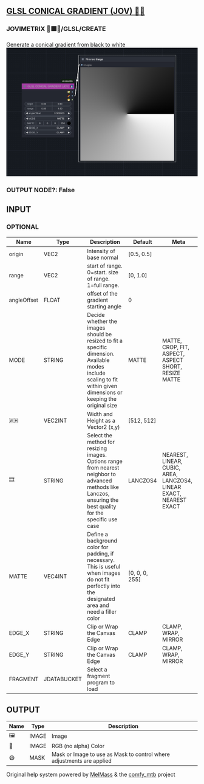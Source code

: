 [GLSL CONICAL GRADIENT (JOV) 🧙🏽](https://github.com/Amorano/Jovimetrix-examples/blob/master/node/GLSL%20CONICAL%20GRADIENT/GLSL%20CONICAL%20GRADIENT.md)
--------------------------------------------------------------------------------------------------------------------------------------------------------
### JOVIMETRIX 🔺🟩🔵/GLSL/CREATE
Generate a conical gradient from black to white
![GLSL CONICAL GRADIENT](https://raw.githubusercontent.com/Amorano/Jovimetrix-examples/master/node/GLSL%20CONICAL%20GRADIENT/GLSL%20CONICAL%20GRADIENT.png)
### OUTPUT NODE?: False
INPUT
-----
### OPTIONAL
| Name | Type | Description | Default | Meta |
| --- | --- | --- | --- | --- |
| origin | VEC2 | Intensity of base normal | [0.5, 0.5] |  |
| range | VEC2 | start of range. 0=start. size of range. 1=full range. | [0, 1.0] |  |
| angleOffset | FLOAT | offset of the gradient starting angle | 0 |  |
| MODE | STRING | Decide whether the images should be resized to fit a specific dimension. Available modes include scaling to fit within given dimensions or keeping the original size | MATTE | MATTE, CROP, FIT, ASPECT, ASPECT SHORT, RESIZE MATTE |
| 🇼🇭 | VEC2INT | Width and Height as a Vector2 (x,y) | [512, 512] |  |
| 🎞️ | STRING | Select the method for resizing images. Options range from nearest neighbor to advanced methods like Lanczos, ensuring the best quality for the specific use case | LANCZOS4 | NEAREST, LINEAR, CUBIC, AREA, LANCZOS4, LINEAR EXACT, NEAREST EXACT |
| MATTE | VEC4INT | Define a background color for padding, if necessary. This is useful when images do not fit perfectly into the designated area and need a filler color | [0, 0, 0, 255] |  |
| EDGE\_X | STRING | Clip or Wrap the Canvas Edge | CLAMP | CLAMP, WRAP, MIRROR |
| EDGE\_Y | STRING | Clip or Wrap the Canvas Edge | CLAMP | CLAMP, WRAP, MIRROR |
| FRAGMENT | JDATABUCKET | Select a fragment program to load |  |  |
OUTPUT
------
| Name | Type | Description |
| --- | --- | --- |
| 🖼️ | IMAGE | Image |
| 🌈 | IMAGE | RGB (no alpha) Color |
| 😷 | MASK | Mask or Image to use as Mask to control where adjustments are applied |
Original help system powered by [MelMass](https://github.com/melMass) & the [comfy\_mtb](https://github.com/melMass/comfy_mtb) project
